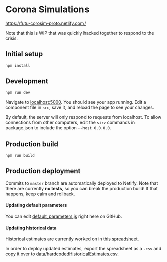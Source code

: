 # Corona Simulations

https://futu-corosim-proto.netlify.com/

Note that this is WIP that was quickly hacked together to respond to the crisis.

## Initial setup

```bash
npm install
```

## Development

```bash
npm run dev
```

Navigate to [localhost:5000](http://localhost:5000). You should see your app running. Edit a component file in `src`, save it, and reload the page to see your changes.

By default, the server will only respond to requests from localhost. To allow connections from other computers, edit the `sirv` commands in package.json to include the option `--host 0.0.0.0`.

## Production build

```bash
npm run build
```

## Production deployment

Commits to `master` branch are automatically deployed to Netlify. Note that there are currently **no tests**, so you can break the production build! If that happens, keep calm and rollback.

#### Updating default parameters

You can edit [default_parameters.js](default_parameters.js) right here on GitHub.

#### Updating historical data

Historical estimates are currently worked on in [this spreadsheet](https://docs.google.com/spreadsheets/d/1Yt39KNx0AHYthLZR8acUpIZQwMm4WHeU8A2qIRBdoYI/edit?usp=sharing).

In order to deploy updated estimates, export the spreadsheet as a `.csv` and copy it over to [data/hardcodedHistoricalEstimates.csv](data/hardcodedHistoricalEstimates.csv).
